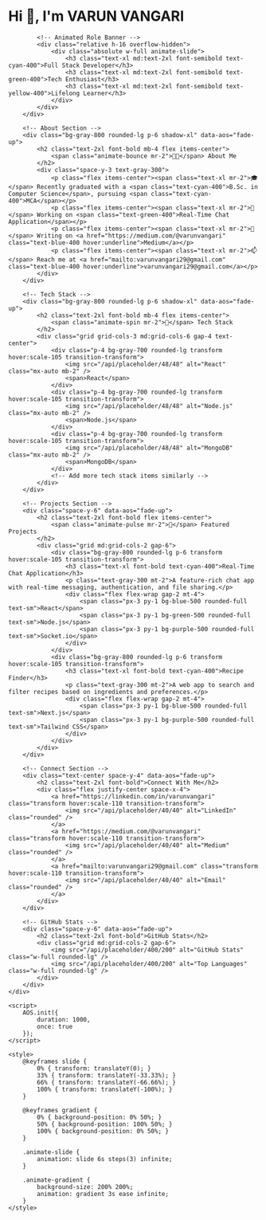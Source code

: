 <!DOCTYPE html>
<html lang="en">
<head>
    <meta charset="UTF-8">
    <meta name="viewport" content="width=device-width, initial-scale=1.0">
    <script src="https://cdnjs.cloudflare.com/ajax/libs/aos/2.3.4/aos.js"></script>
    <link rel="stylesheet" href="https://cdnjs.cloudflare.com/ajax/libs/aos/2.3.4/aos.css">
</head>
<body class="bg-gray-900 text-white p-4 md:p-8">
    <!-- Hero Section -->
    <div class="max-w-4xl mx-auto space-y-8">
        <div class="text-center space-y-4" data-aos="fade-down">
            <h1 class="text-4xl md:text-6xl font-bold bg-gradient-to-r from-pink-500 via-purple-500 to-indigo-500 text-transparent bg-clip-text animate-gradient">
                Hi 👋, I'm VARUN VANGARI
            </h1>
            
            <!-- Animated Role Banner -->
            <div class="relative h-16 overflow-hidden">
                <div class="absolute w-full animate-slide">
                    <h3 class="text-xl md:text-2xl font-semibold text-cyan-400">Full Stack Developer</h3>
                    <h3 class="text-xl md:text-2xl font-semibold text-green-400">Tech Enthusiast</h3>
                    <h3 class="text-xl md:text-2xl font-semibold text-yellow-400">Lifelong Learner</h3>
                </div>
            </div>
        </div>

        <!-- About Section -->
        <div class="bg-gray-800 rounded-lg p-6 shadow-xl" data-aos="fade-up">
            <h2 class="text-2xl font-bold mb-4 flex items-center">
                <span class="animate-bounce mr-2">👨‍💻</span> About Me
            </h2>
            <div class="space-y-3 text-gray-300">
                <p class="flex items-center"><span class="text-xl mr-2">🎓</span> Recently graduated with a <span class="text-cyan-400">B.Sc. in Computer Science</span>, pursuing <span class="text-cyan-400">MCA</span></p>
                <p class="flex items-center"><span class="text-xl mr-2">🔭</span> Working on <span class="text-green-400">Real-Time Chat Application</span></p>
                <p class="flex items-center"><span class="text-xl mr-2">📝</span> Writing on <a href="https://medium.com/@varunvangari" class="text-blue-400 hover:underline">Medium</a></p>
                <p class="flex items-center"><span class="text-xl mr-2">📫</span> Reach me at <a href="mailto:varunvangari29@gmail.com" class="text-blue-400 hover:underline">varunvangari29@gmail.com</a></p>
            </div>
        </div>

        <!-- Tech Stack -->
        <div class="bg-gray-800 rounded-lg p-6 shadow-xl" data-aos="fade-up">
            <h2 class="text-2xl font-bold mb-4 flex items-center">
                <span class="animate-spin mr-2">🚀</span> Tech Stack
            </h2>
            <div class="grid grid-cols-3 md:grid-cols-6 gap-4 text-center">
                <div class="p-4 bg-gray-700 rounded-lg transform hover:scale-105 transition-transform">
                    <img src="/api/placeholder/48/48" alt="React" class="mx-auto mb-2" />
                    <span>React</span>
                </div>
                <div class="p-4 bg-gray-700 rounded-lg transform hover:scale-105 transition-transform">
                    <img src="/api/placeholder/48/48" alt="Node.js" class="mx-auto mb-2" />
                    <span>Node.js</span>
                </div>
                <div class="p-4 bg-gray-700 rounded-lg transform hover:scale-105 transition-transform">
                    <img src="/api/placeholder/48/48" alt="MongoDB" class="mx-auto mb-2" />
                    <span>MongoDB</span>
                </div>
                <!-- Add more tech stack items similarly -->
            </div>
        </div>

        <!-- Projects Section -->
        <div class="space-y-6" data-aos="fade-up">
            <h2 class="text-2xl font-bold flex items-center">
                <span class="animate-pulse mr-2">📌</span> Featured Projects
            </h2>
            <div class="grid md:grid-cols-2 gap-6">
                <div class="bg-gray-800 rounded-lg p-6 transform hover:scale-105 transition-transform">
                    <h3 class="text-xl font-bold text-cyan-400">Real-Time Chat Application</h3>
                    <p class="text-gray-300 mt-2">A feature-rich chat app with real-time messaging, authentication, and file sharing.</p>
                    <div class="flex flex-wrap gap-2 mt-4">
                        <span class="px-3 py-1 bg-blue-500 rounded-full text-sm">React</span>
                        <span class="px-3 py-1 bg-green-500 rounded-full text-sm">Node.js</span>
                        <span class="px-3 py-1 bg-purple-500 rounded-full text-sm">Socket.io</span>
                    </div>
                </div>
                <div class="bg-gray-800 rounded-lg p-6 transform hover:scale-105 transition-transform">
                    <h3 class="text-xl font-bold text-cyan-400">Recipe Finder</h3>
                    <p class="text-gray-300 mt-2">A web app to search and filter recipes based on ingredients and preferences.</p>
                    <div class="flex flex-wrap gap-2 mt-4">
                        <span class="px-3 py-1 bg-blue-500 rounded-full text-sm">Next.js</span>
                        <span class="px-3 py-1 bg-purple-500 rounded-full text-sm">Tailwind CSS</span>
                    </div>
                </div>
            </div>
        </div>

        <!-- Connect Section -->
        <div class="text-center space-y-4" data-aos="fade-up">
            <h2 class="text-2xl font-bold">Connect With Me</h2>
            <div class="flex justify-center space-x-4">
                <a href="https://linkedin.com/in/varunvangari" class="transform hover:scale-110 transition-transform">
                    <img src="/api/placeholder/40/40" alt="LinkedIn" class="rounded" />
                </a>
                <a href="https://medium.com/@varunvangari" class="transform hover:scale-110 transition-transform">
                    <img src="/api/placeholder/40/40" alt="Medium" class="rounded" />
                </a>
                <a href="mailto:varunvangari29@gmail.com" class="transform hover:scale-110 transition-transform">
                    <img src="/api/placeholder/40/40" alt="Email" class="rounded" />
                </a>
            </div>
        </div>

        <!-- GitHub Stats -->
        <div class="space-y-6" data-aos="fade-up">
            <h2 class="text-2xl font-bold">GitHub Stats</h2>
            <div class="grid md:grid-cols-2 gap-6">
                <img src="/api/placeholder/400/200" alt="GitHub Stats" class="w-full rounded-lg" />
                <img src="/api/placeholder/400/200" alt="Top Languages" class="w-full rounded-lg" />
            </div>
        </div>
    </div>

    <script>
        AOS.init({
            duration: 1000,
            once: true
        });
    </script>

    <style>
        @keyframes slide {
            0% { transform: translateY(0); }
            33% { transform: translateY(-33.33%); }
            66% { transform: translateY(-66.66%); }
            100% { transform: translateY(-100%); }
        }

        @keyframes gradient {
            0% { background-position: 0% 50%; }
            50% { background-position: 100% 50%; }
            100% { background-position: 0% 50%; }
        }

        .animate-slide {
            animation: slide 6s steps(3) infinite;
        }

        .animate-gradient {
            background-size: 200% 200%;
            animation: gradient 3s ease infinite;
        }
    </style>
</body>
</html>
